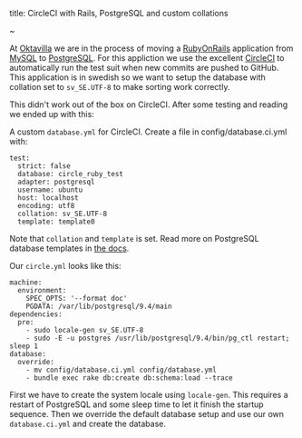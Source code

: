 title: CircleCI with Rails, PostgreSQL and custom collations

~


At [Oktavilla](http://oktavilla.se/) we are in the process of moving a [RubyOnRails](http://rubyonrails.org/) application from [MySQL](https://www.mysql.com/) to [PostgreSQL](http://www.postgresql.org/). For this appliction we use the excellent [CircleCI](https://circleci.com) to automatically run the test suit when new commits are pushed to GitHub. This application is in swedish so we want to setup the database with collation set to `sv_SE.UTF-8` to make sorting work correctly. 

This didn't work out of the box on CircleCI. After some testing and reading we ended up with this:


A custom `database.yml` for CircleCI. Create a file in config/database.ci.yml with:

```
test:
  strict: false
  database: circle_ruby_test
  adapter: postgresql
  username: ubuntu
  host: localhost
  encoding: utf8
  collation: sv_SE.UTF-8
  template: template0
```

Note that `collation` and `template` is set. Read more on PostgreSQL database templates in [the docs](http://www.postgresql.org/docs/9.3/static/manage-ag-templatedbs.html).

Our `circle.yml` looks like this:

```
machine:
  environment:
    SPEC_OPTS: '--format doc'
    PGDATA: /var/lib/postgresql/9.4/main
dependencies:
  pre:
    - sudo locale-gen sv_SE.UTF-8 
    - sudo -E -u postgres /usr/lib/postgresql/9.4/bin/pg_ctl restart; sleep 1 
database:
  override:
    - mv config/database.ci.yml config/database.yml
    - bundle exec rake db:create db:schema:load --trace
```

First we have to create the system locale using `locale-gen`. This requires a restart of PostgreSQL and some sleep time to let it finish the startup sequence. Then we override the default database setup and use our own `database.ci.yml` and create the database.